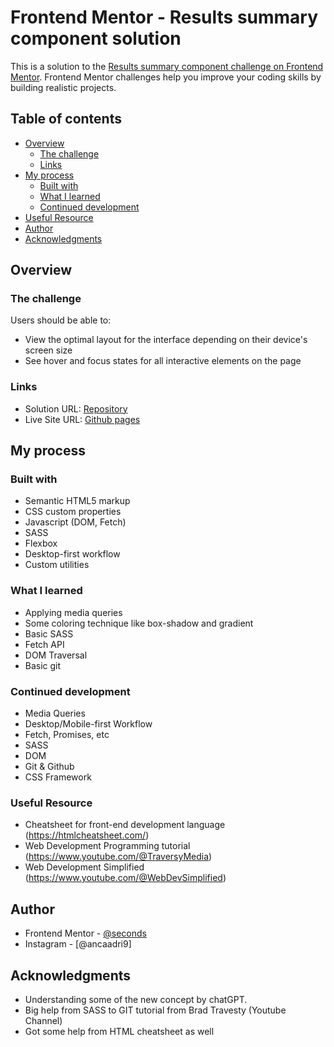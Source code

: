 # Frontend Mentor - Results summary component solution

This is a solution to the [Results summary component challenge on Frontend Mentor](https://www.frontendmentor.io/challenges/results-summary-component-CE_K6s0maV). Frontend Mentor challenges help you improve your coding skills by building realistic projects.

## Table of contents

- [Overview](#overview)
  - [The challenge](#the-challenge)
  - [Links](#links)
- [My process](#my-process)
  - [Built with](#built-with)
  - [What I learned](#what-i-learned)
  - [Continued development](#continued-development)
- [Useful Resource](#useful-resource)
- [Author](#author)
- [Acknowledgments](#acknowledgments)

## Overview

### The challenge

Users should be able to:
- View the optimal layout for the interface depending on their device's screen size
- See hover and focus states for all interactive elements on the page

### Links

- Solution URL: [Repository](https://github.com/Sekonso/result-summary)
- Live Site URL: [Github pages](https://sekonso.github.io/result-summary/)

## My process

### Built with

- Semantic HTML5 markup
- CSS custom properties
- Javascript (DOM, Fetch)
- SASS
- Flexbox
- Desktop-first workflow
- Custom utilities

### What I learned

- Applying media queries
- Some coloring technique like box-shadow and gradient
- Basic SASS
- Fetch API
- DOM Traversal
- Basic git

### Continued development

- Media Queries
- Desktop/Mobile-first Workflow
- Fetch, Promises, etc
- SASS
- DOM
- Git & Github
- CSS Framework

### Useful Resource

- Cheatsheet for front-end development language (https://htmlcheatsheet.com/)
- Web Development Programming tutorial (https://www.youtube.com/@TraversyMedia)
- Web Development Simplified (https://www.youtube.com/@WebDevSimplified)

## Author

- Frontend Mentor - [@seconds](https://www.frontendmentor.io/profile/Seconds-bit)
- Instagram - [@ancaadri9]

## Acknowledgments

- Understanding some of the new concept by chatGPT.
- Big help from SASS to GIT tutorial from Brad Travesty (Youtube Channel)
- Got some help from HTML cheatsheet as well
